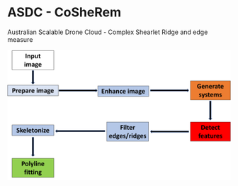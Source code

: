 # ASDC - CoSheRem
Australian Scalable Drone Cloud - Complex Shearlet Ridge and edge measure

![pic](wf.png)